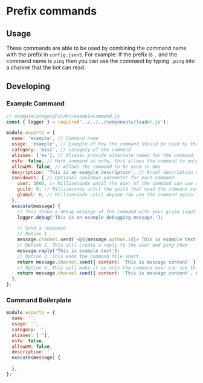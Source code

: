 # Prefix commands

## Usage

These commands are able to be used by combining the command name with the prefix in `config.json5`.
For example:
If the prefix is `.` and the command name is `ping` then you can use the command by typing `.ping` into a channel that the bot can read.

## Developing

### Example Command

```js
// exampleCategoryFolder/exampleCommand.js
const { logger } = require('../../../components/loader.js');

module.exports = {
  name: 'example', // Command name
  usage: 'example', // Example of how the command should be used by the user
  category: 'misc', // Category of the command
  aliases: ['ex'], // Aliases provide alternate names for the command.
  nsfw: false, // Mark command as nsfw, this allows the command to only be used in age-restricted channels
  allowDM: false, // Allows the command to be used in dms
  description: 'This is an example description', // Brief description of what the command does
  cooldowns: { // Optional cooldown parameter for each command
    user: 3000, // Milliseconds until the user of the command can use this command again
    guild: 0, // Milliseconds until the guild that used the command can use this command again
    global: 0, // Milliseconds until anyone can use the command again in the entirety of the bot
  },
  execute(message) {
    // This shows a debug message of the command with your given input
    logger.debug('This is an example debugging message.');

    // Send a response
    // Option 1
    message.channel.send(`<@${message.author.id}> This is example text.`);
    // Option 2, This will create a reply to the user and ping them
    message.reply('This is example text');
    // Option 3, This ends the command file short.
    return message.channel.send({ content: 'This is message content' });
    // Option 4, This will make it so only the command user can see this message
    return message.channel.send({ content: 'This is message content', ephemeral: true });
  },
};
```

### Command Boilerplate

```js
module.exports = {
  name: '',
  usage: '',
  category: '',
  aliases: [''],
  nsfw: false,
  allowDM: false,
  description: '',
  execute(message) {

  },
};
```
